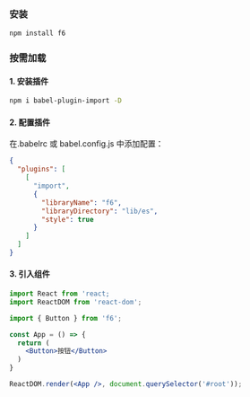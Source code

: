 ### 安装

```bash
npm install f6
```

### 按需加载

#### 1. 安装插件
```bash
npm i babel-plugin-import -D
```

#### 2. 配置插件
在.babelrc 或 babel.config.js 中添加配置：

```json
{
  "plugins": [
    [
      "import",
      {
        "libraryName": "f6",
        "libraryDirectory": "lib/es",
        "style": true
      }
    ]
  ]
}
```

#### 3. 引入组件
```jsx
import React from 'react;
import ReactDOM from 'react-dom';

import { Button } from 'f6';

const App = () => {
  return (
    <Button>按钮</Button>
  )
}

ReactDOM.render(<App />, document.querySelector('#root'));
```